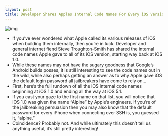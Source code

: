 ```yaml
---
layout: post
title: Developer Shares Apples Internal Code Names For Every iOS Version Released So Far
---
```

![img](http://media.idownloadblog.com/wp-content/uploads/2011/12/152940-ios.jpeg)
* If you’ve ever wondered what Apple called its various releases of iOS when building them internally, then you’re in luck. Developer and general internet fiend Steve Troughton-Smith has shared the internal code names Apple gave to all of its iOS version, starting way back at iOS 1.0.
* While these names may not have the sugary goodness that Google’s Android builds posses, it is still interesting to see the code names out in the wild, while also perhaps getting an answer as to why Apple gave iOS the default login password all jailbreakers have come to rely on…
* First, here’s the full rundown of all the iOS internal code names beginning at iOS 1.0 and ending all the way at iOS 5.1.
* If you cast your gaze to the first name on that list, you will notice that iOS 1.0 was given the name “Alpine” by Apple’s engineers. If you’re of the jailbreaking persuasion then you may also know that the default password for every iPhone when connecting over SSH is, you guessed it, “alpine.”
* Coincidence? Probably not. And while ultimately this doesn’t tell us anything useful, it’s still pretty interesting!

